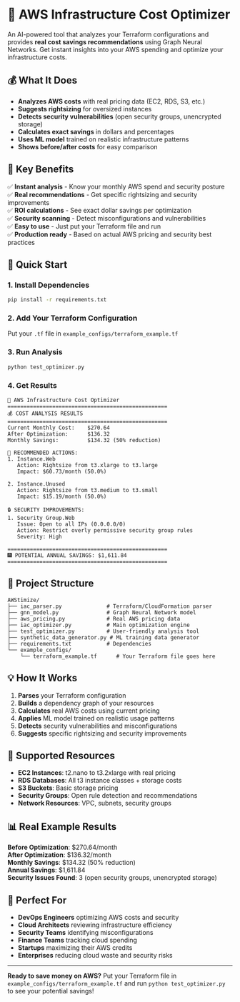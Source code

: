 # 🚀 AWS Infrastructure Cost Optimizer

An AI-powered tool that analyzes your Terraform configurations and provides **real cost savings recommendations** using Graph Neural Networks. Get instant insights into your AWS spending and optimize your infrastructure costs.

## 💰 What It Does

- **Analyzes AWS costs** with real pricing data (EC2, RDS, S3, etc.)
- **Suggests rightsizing** for oversized instances
- **Detects security vulnerabilities** (open security groups, unencrypted storage)
- **Calculates exact savings** in dollars and percentages
- **Uses ML model** trained on realistic infrastructure patterns
- **Shows before/after costs** for easy comparison

## 🎯 Key Benefits

✅ **Instant analysis** - Know your monthly AWS spend and security posture  
✅ **Real recommendations** - Get specific rightsizing and security improvements  
✅ **ROI calculations** - See exact dollar savings per optimization  
✅ **Security scanning** - Detect misconfigurations and vulnerabilities  
✅ **Easy to use** - Just put your Terraform file and run  
✅ **Production ready** - Based on actual AWS pricing and security best practices  

## 🚀 Quick Start

### 1. Install Dependencies
```bash
pip install -r requirements.txt
```

### 2. Add Your Terraform Configuration
Put your `.tf` file in `example_configs/terraform_example.tf`

### 3. Run Analysis
```bash
python test_optimizer.py
```

### 4. Get Results
```
🚀 AWS Infrastructure Cost Optimizer
==================================================
💰 COST ANALYSIS RESULTS
==================================================
Current Monthly Cost:    $270.64
After Optimization:      $136.32
Monthly Savings:         $134.32 (50% reduction)

🚀 RECOMMENDED ACTIONS:
1. Instance.Web
   Action: Rightsize from t3.xlarge to t3.large
   Impact: $60.73/month (50.0%)

2. Instance.Unused
   Action: Rightsize from t3.medium to t3.small
   Impact: $15.19/month (50.0%)

🔒 SECURITY IMPROVEMENTS:
1. Security Group.Web
   Issue: Open to all IPs (0.0.0.0/0)
   Action: Restrict overly permissive security group rules
   Severity: High

==================================================
🎆 POTENTIAL ANNUAL SAVINGS: $1,611.84
==================================================
```

## 📁 Project Structure

```
AWStimize/
├── iac_parser.py              # Terraform/CloudFormation parser
├── gnn_model.py               # Graph Neural Network model
├── aws_pricing.py             # Real AWS pricing data
├── iac_optimizer.py           # Main optimization engine
├── test_optimizer.py          # User-friendly analysis tool
├── synthetic_data_generator.py # ML training data generator
├── requirements.txt           # Dependencies
└── example_configs/
    └── terraform_example.tf      # Your Terraform file goes here
```

## 💡 How It Works

1. **Parses** your Terraform configuration
2. **Builds** a dependency graph of your resources
3. **Calculates** real AWS costs using current pricing
4. **Applies** ML model trained on realistic usage patterns
5. **Detects** security vulnerabilities and misconfigurations
6. **Suggests** specific rightsizing and security improvements

## 🎯 Supported Resources

- **EC2 Instances**: t2.nano to t3.2xlarge with real pricing
- **RDS Databases**: All t3 instance classes + storage costs
- **S3 Buckets**: Basic storage pricing
- **Security Groups**: Open rule detection and recommendations
- **Network Resources**: VPC, subnets, security groups

## 📊 Real Example Results

**Before Optimization**: $270.64/month  
**After Optimization**: $136.32/month  
**Monthly Savings**: $134.32 (50% reduction)  
**Annual Savings**: $1,611.84  
**Security Issues Found**: 3 (open security groups, unencrypted storage)  

## 🎉 Perfect For

- **DevOps Engineers** optimizing AWS costs and security
- **Cloud Architects** reviewing infrastructure efficiency  
- **Security Teams** identifying misconfigurations
- **Finance Teams** tracking cloud spending
- **Startups** maximizing their AWS credits
- **Enterprises** reducing cloud waste and security risks

---

**Ready to save money on AWS?** Put your Terraform file in `example_configs/terraform_example.tf` and run `python test_optimizer.py` to see your potential savings!
